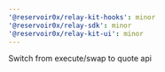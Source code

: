 ```yaml
---
'@reservoir0x/relay-kit-hooks': minor
'@reservoir0x/relay-sdk': minor
'@reservoir0x/relay-kit-ui': minor
---
```


Switch from execute/swap to quote api
